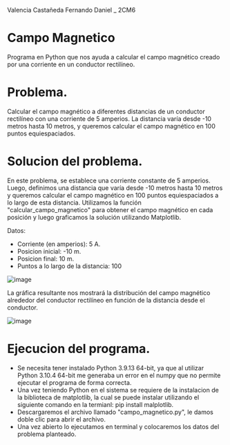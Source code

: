 Valencia Castañeda Fernando Daniel  _  2CM6

# Campo Magnetico

Programa en Python que nos ayuda a calcular el campo magnético creado por una corriente en un conductor rectilíneo.

# Problema.

Calcular el campo magnético a diferentes distancias de un conductor rectilíneo con una corriente de 5 amperios. La distancia varía desde -10 metros hasta 10 metros, y queremos calcular el campo magnético en 100 puntos equiespaciados.

# Solucion del problema.

En este problema, se establece una corriente constante de 5 amperios. Luego, definimos una distancia que varía desde -10 metros hasta 10 metros y queremos calcular el campo magnético en 100 puntos equiespaciados a lo largo de esta distancia. Utilizamos la función "calcular_campo_magnetico" para obtener el campo magnético en cada posición y luego graficamos la solución utilizando Matplotlib.

Datos:

- Corriente (en amperios): 5 A.
- Posicion inicial: -10 m.
- Posicion final: 10 m.
- Puntos a lo largo de la distancia: 100

![image](https://github.com/fvalenciac/CampoMagnetico/assets/106004991/6495e768-3d23-4e0c-aff1-d35bd2383eb6)

La gráfica resultante nos mostrará la distribución del campo magnético alrededor del conductor rectilíneo en función de la distancia desde el conductor.

![image](https://github.com/fvalenciac/CampoMagnetico/assets/106004991/11bf3558-56c3-42f3-b456-6ee1ed822872)

# Ejecucion del programa.

- Se necesita tener instalado Python 3.9.13 64-bit, ya que al utilizar Python 3.10.4 64-bit me generaba un error en el numpy que no permite ejecutar el programa de forma correcta.
- Una vez teniendo Python en el sistema se requiere de la instalacion de la biblioteca de matplotlib, la cual se puede instalar utilizando el siguiente comando en la termianl: pip install malplotlib.
- Descargaremos el archivo llamado "campo_magnetico.py", le damos doble clic para abrir el archivo.
- Una vez abierto lo ejecutamos en terminal y colocaremos los datos del problema planteado.
